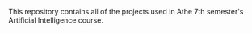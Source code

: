 This repository contains all of the projects used in Athe 7th semester's Artificial Intelligence course.
